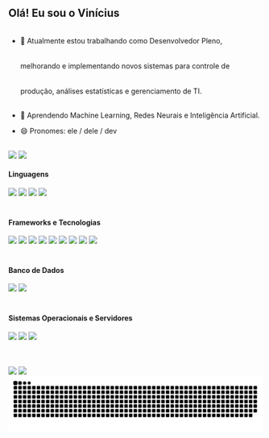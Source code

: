 ## Olá! Eu sou o Vinícius

- <p style="line-height:50px;">🔭 Atualmente estou trabalhando como Desenvolvedor Pleno, melhorando e implementando novos sistemas para controle de produção, análises estatísticas e gerenciamento de TI.</p>

- 🌱 Aprendendo Machine Learning, Redes Neurais e Inteligência Artificial.

- 😄 Pronomes: ele / dele / dev 

<div> <br>
  <img height="200em" src="https://github-readme-stats.vercel.app/api?username=vieira-brz&show_icons=true&theme=dark" />
  <img height="200em" src="https://github-readme-stats.vercel.app/api/top-langs/?username=vieira-brz&layout=compact&langs_count=16&hide=css,html,jupyter%20notebook&theme=dark" />
</div>

#### Linguagens
<div style="display: flex;"> <br>
  <img height="40" src="https://cdn.jsdelivr.net/gh/devicons/devicon@latest/icons/html5/html5-original.svg" /> &nbsp;
  <img height="40" src="https://cdn.jsdelivr.net/gh/devicons/devicon@latest/icons/css3/css3-original.svg" /> &nbsp;
  <img height="40" src="https://cdn.jsdelivr.net/gh/devicons/devicon@latest/icons/javascript/javascript-original.svg" /> &nbsp;
  <img height="40" src="https://cdn.jsdelivr.net/gh/devicons/devicon@latest/icons/python/python-original.svg" /> &nbsp;
</div>

#### Frameworks e Tecnologias
<div style="display: flex;"> <br>
  <img height="40" src="https://cdn.jsdelivr.net/gh/devicons/devicon@latest/icons/jquery/jquery-plain-wordmark.svg" /> &nbsp;
  <img height="40" src="https://cdn.jsdelivr.net/gh/devicons/devicon@latest/icons/jupyter/jupyter-original-wordmark.svg" /> &nbsp;
  <img height="40" src="https://cdn.jsdelivr.net/gh/devicons/devicon@latest/icons/react/react-original.svg" /> &nbsp;
  <img height="40" src="https://cdn.jsdelivr.net/gh/devicons/devicon@latest/icons/vuejs/vuejs-original.svg" /> &nbsp;
  <img height="40" src="https://cdn.jsdelivr.net/gh/devicons/devicon@latest/icons/svelte/svelte-original.svg" /> &nbsp;
  <img height="40" src="https://cdn.jsdelivr.net/gh/devicons/devicon@latest/icons/npm/npm-original-wordmark.svg" /> &nbsp;
  <img height="40" src="https://cdn.jsdelivr.net/gh/devicons/devicon@latest/icons/figma/figma-original.svg" /> &nbsp;
  <img height="40" src="https://cdn.jsdelivr.net/gh/devicons/devicon@latest/icons/numpy/numpy-plain-wordmark.svg" /> &nbsp;
  <img height="40" src="https://cdn.jsdelivr.net/gh/devicons/devicon@latest/icons/nodejs/nodejs-original-wordmark.svg" /> &nbsp;
</div>

#### Banco de Dados
<div style="display: flex;"> <br>
  <img height="40" src="https://cdn.jsdelivr.net/gh/devicons/devicon@latest/icons/mysql/mysql-original-wordmark.svg" /> &nbsp;
  <img height="40" src="https://cdn.jsdelivr.net/gh/devicons/devicon@latest/icons/mongodb/mongodb-plain-wordmark.svg" />             
</div>

#### Sistemas Operacionais e Servidores
<div style="display: flex;"> <br>
  <img height="40" src="https://cdn.jsdelivr.net/gh/devicons/devicon@latest/icons/linux/linux-original.svg" /> &nbsp;
  <img height="40" src="https://cdn.jsdelivr.net/gh/devicons/devicon@latest/icons/apache/apache-original-wordmark.svg" /> &nbsp;
  <img height="40" src="https://cdn.jsdelivr.net/gh/devicons/devicon@latest/icons/pfsense/pfsense-original-wordmark.svg" /> &nbsp;
</div>

##

<div>
  <a href="mailto:vieirabraz2003@gmail.com" target="_blank"><img src="https://img.shields.io/badge/Gmail-D14836?style=for-the-badge&logo=gmail&logoColor=white"/></a>
  <a href="https://web.whatsapp.com/send?phone=5541988417602" target="_blank"><img src="https://img.shields.io/badge/WhatsApp-25D366?style=for-the-badge&logo=whatsapp&logoColor=white"></a>
</div>

<picture>
  <source
    media="(prefers-color-scheme: dark)"
    srcset="https://raw.githubusercontent.com/platane/snk/output/github-contribution-grid-snake-dark.svg"
  />
  <img
    alt="github contribution grid snake animation"
    src="https://raw.githubusercontent.com/platane/snk/output/github-contribution-grid-snake-dark.svg"
  />
</picture>

